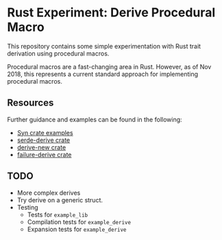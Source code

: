 # Rust Experiment: Derive Procedural Macro #

This repository contains some simple experimentation with Rust trait derivation
using procedural macros.

Procedural macros are a fast-changing area in Rust.
However, as of Nov 2018, this represents a current standard approach for implementing
procedural macros.

## Resources ##

Further guidance and examples can be found in the following:

* [Syn crate examples](https://github.com/dtolnay/syn/tree/master/examples)
* [serde-derive crate](https://github.com/serde-rs/serde/tree/master/serde_derive)
* [derive-new crate](https://github.com/nrc/derive-new)
* [failure-derive crate](https://github.com/withoutboats/failure_derive)

## TODO ##

* More complex derives
* Try derive on a generic struct.
* Testing
  * Tests for `example_lib`
  * Compilation tests for `example_derive`
  * Expansion tests for `example_derive`

